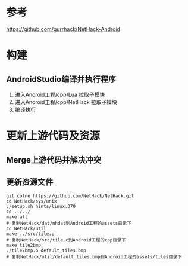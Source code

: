 # 参考
https://github.com/gurrhack/NetHack-Android
# 构建
## AndroidStudio编译并执行程序
1. 进入Android工程/cpp/Lua 拉取子模块
2. 进入Android工程/cpp/NetHack 拉取子模块
3. 编译执行

# 更新上游代码及资源
## Merge上游代码并解决冲突
## 更新资源文件
```shell
git colne https://github.com/NetHack/NetHack.git
cd NetHack/sys/unix
./setup.sh hints/linux.370
cd ../../
make all
# 复制NetHack/dat/nhdat到Android工程的assets目录下
cd NetHack/util
make ../src/tile.c
# 复制NetHack/src/tile.c到Android工程的cpp目录下
make tile2bmp
./tile2bmp.o default_tiles.bmp
# 复制NetHack/util/default_tiles.bmp到Android工程的assets/tiles目录下
```
